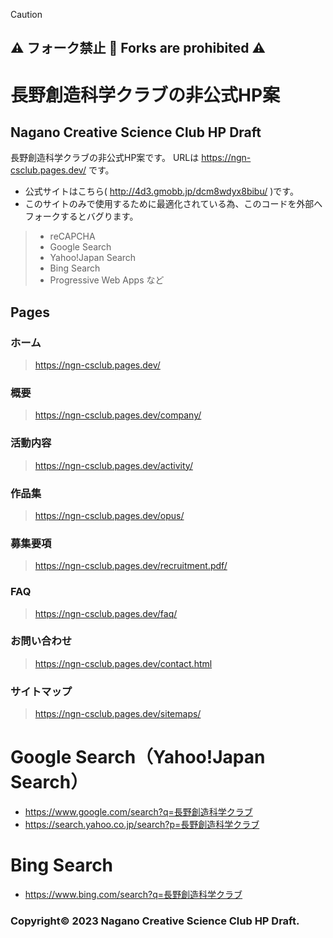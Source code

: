 > [!CAUTION]
> ## ⚠ フォーク禁止 🚫 Forks are prohibited ⚠

# 長野創造科学クラブの非公式HP案
## Nagano Creative Science Club HP Draft

長野創造科学クラブの非公式HP案です。
  URLは https://ngn-csclub.pages.dev/ です。
- 公式サイトはこちら( http://4d3.gmobb.jp/dcm8wdyx8bibu/ )です。
- このサイトのみで使用するために最適化されている為、このコードを外部へフォークするとバグります。
>   - reCAPCHA
>   - Google Search
>   - Yahoo!Japan Search
>   - Bing Search
>   - Progressive Web Apps
>      など
## Pages
### ホーム
> https://ngn-csclub.pages.dev/ <br>
### 概要
> https://ngn-csclub.pages.dev/company/ <br>
### 活動内容
> https://ngn-csclub.pages.dev/activity/ <br>
### 作品集
> https://ngn-csclub.pages.dev/opus/
### 募集要項
> https://ngn-csclub.pages.dev/recruitment.pdf/ <br>
### FAQ
> https://ngn-csclub.pages.dev/faq/ <br>
### お問い合わせ
> https://ngn-csclub.pages.dev/contact.html <br>
### サイトマップ
> https://ngn-csclub.pages.dev/sitemaps/<br>

# Google Search（Yahoo!Japan Search）
- https://www.google.com/search?q=長野創造科学クラブ
- https://search.yahoo.co.jp/search?p=長野創造科学クラブ

# Bing Search
- https://www.bing.com/search?q=長野創造科学クラブ

### Copyright© 2023 Nagano Creative Science Club HP Draft.
